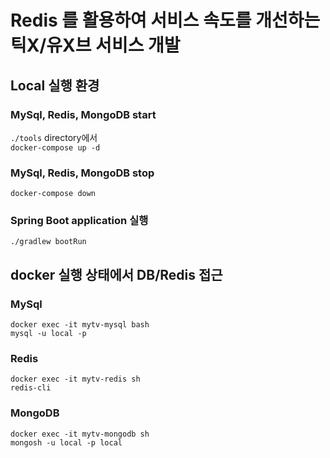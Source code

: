 # Redis 를 활용하여 서비스 속도를 개선하는 틱X/유X브 서비스 개발

## Local 실행 환경
### MySql, Redis, MongoDB start
`./tools` directory에서 \
`docker-compose up -d`

### MySql, Redis, MongoDB stop
`docker-compose down`

### Spring Boot application 실행
`./gradlew bootRun`

## docker 실행 상태에서 DB/Redis 접근
### MySql
`docker exec -it mytv-mysql bash` \
`mysql -u local -p`

### Redis
`docker exec -it mytv-redis sh` \
`redis-cli`

### MongoDB
`docker exec -it mytv-mongodb sh` \
`mongosh -u local -p local`
